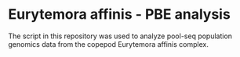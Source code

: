 # Eurytemora affinis - PBE analysis 
The script in this repository was used to analyze pool-seq population genomics data from the copepod Eurytemora affinis complex.
